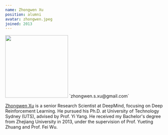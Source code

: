 ```yaml
---
name: Zhongwen Xu
position: alumni
avatar: zhongwen.jpeg
joined: 2013
---
```


<img width="200" src="{{site.baseurl}}/images/people/{{page.avatar}}" data-action="zoom">
<i class="fa fa-envelope-o"></i> `zhongwen.s.xu@gmail.com`


[Zhongwen Xu](http://zhongwen.ai/) is a senior Research Scientist at DeepMind, focusing on Deep Reinforcement Learning. He pursued his Ph.D. at University of Technology Sydney (UTS), advised by Prof. Yi Yang. He received my Bachelor's degree from Zhejiang University in 2013, under the supervision of Prof. Yueting Zhuang and Prof. Fei Wu.
